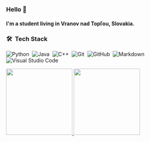 ### Hello 👋

#### I'm a student living in Vranov nad Topľou, Slovakia.

### 🛠 &nbsp;Tech Stack

![Python](https://img.shields.io/badge/-Python-05122A?style=flat&logo=python)&nbsp;
![Java](https://img.shields.io/badge/-Java-05122A?style=flat&logo=Java&logoColor=FFA518)&nbsp;
![C++](https://img.shields.io/badge/-C++-05122A?style=flat&logo=C%2B%2B&logoColor=00599C)&nbsp;
![Git](https://img.shields.io/badge/-Git-05122A?style=flat&logo=git)&nbsp;
![GitHub](https://img.shields.io/badge/-GitHub-05122A?style=flat&logo=github)&nbsp;
![Markdown](https://img.shields.io/badge/-Markdown-05122A?style=flat&logo=markdown)\
![Visual Studio Code](https://img.shields.io/badge/-Visual%20Studio%20Code-05122A?style=flat&logo=visual-studio-code&logoColor=007ACC)&nbsp;

<p>
<a href="https://github.com/AVS1508">
  <img height="180em" src="https://github-readme-stats.vercel.app/api?username=MartinMatta&count_private=true&show_icons=true" />
  <img height="180em" src="https://github-readme-stats-eight-theta.vercel.app/api/top-langs/?username=MartinMatta&layout=compact&exclude_lang=java+r" />
</a>
</p>

